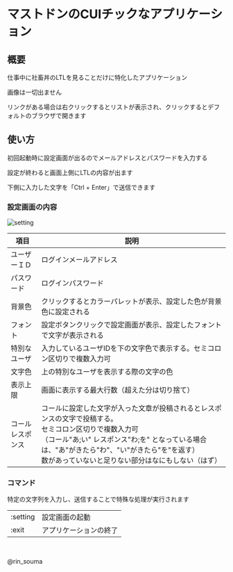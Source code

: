 # マストドンのCUIチックなアプリケーション

## 概要

仕事中に社畜丼のLTLを見ることだけに特化したアプリケーション

画像は一切出ません

リンクがある場合は右クリックするとリストが表示され、クリックするとデフォルトのブラウザで開きます

## 使い方

初回起動時に設定画面が出るのでメールアドレスとパスワードを入力する

設定が終わると画面上側にLTLの内容が出ます

下側に入力した文字を「Ctrl + Enter」で送信できます

### 設定画面の内容

![setting](https://cloud.githubusercontent.com/assets/28042745/26708991/69eb2444-478a-11e7-98e3-b7eedc8101fb.png)

|項目|説明|
|---|---|
|ユーザーＩＤ|ログインメールアドレス|
|パスワード|ログインパスワード|
|背景色|クリックするとカラーパレットが表示、設定した色が背景色に設定される|
|フォント|設定ボタンクリックで設定画面が表示、設定したフォントで文字が表示される|
|特別なユーザ|入力しているユーザIDを下の文字色で表示する。セミコロン区切りで複数入力可|
|文字色|上の特別なユーザを表示する際の文字の色|
|表示上限|画面に表示する最大行数（超えた分は切り捨て）|
|コール<br>レスポンス|コールに設定した文字が入った文章が投稿されるとレスポンスの文字で投稿する。<br>セミコロン区切りで複数入力可<br>（コール"あ;い" レスポンス"わ;を" となっている場合は、"あ"がきたら"わ"、"い"がきたら"を"を返す）<br> 数があっていないと足りない部分はなにもしない（はず）|

### コマンド
特定の文字列を入力し、送信することで特殊な処理が実行されます

|||
|---|---|
|:setting|設定画面の起動|
|:exit|アプリケーションの終了|

&nbsp;

@rin_souma
